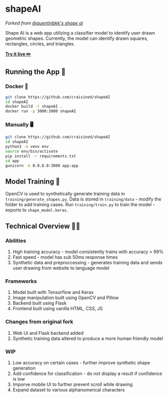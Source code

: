 # shapeAI

_Forked from [@quentinbkk's shape ai](https://github.com/quentinbkk/shapeAI)_

Shape AI is a web app utilizing a classifier model to identify user drawn geometric shapes. Currently, the model can identify drawn squares, rectangles, circles, and triangles.

**[Try it live ✏️](quentinai.craisin.tech)**

## Running the App 🏃
### Docker 🐋
```bash
git clone https://github.com/craisined/shapeAI
cd shapeAI
docker build -t shapeAI .
docker run -p 3000:3000 shapeAI
```
### Manually 🖥️
```bash
git clone https://github.com/craisined/shapeAI
cd shapeAI
python3 -m venv env
source env/bin/activate
pip install -r requirements.txt
cd app
gunicorn -b 0.0.0.0:3000 app:app
```

## Model Training 💪
OpenCV is used to synthetically generate training data in ```training/generate_shapes.py```.
Data is stored in ```training/data``` - modify the folder to add training cases.
Run ```training/train.py``` to train the model - exports to ```shape_model.keras```.

## Technical Overview 👨‍💻
### Abilities
1. High training accuracy - model consistently trains with accuracy > 99%
2. Fast speed - model has sub 50ms response times
3. Synthetic data and preproccessing - generates training data and sends user drawing from website to language model
### Frameworks
1. Model built with Tensorflow and Keras
2. Image manipulation built using OpenCV and Pillow
3. Backend built using Flask
4. Frontend built using vanilla HTML, CSS, JS
### Changes from original fork
1. Web UI and Flask backend added
2. Synthetic training data altered to produce a more human friendly model
### WIP
1. Low accuracy on certain cases - further improve synthetic shape generation
2. Add confidence for classification - do not display a result if confidence is low
3. Imporve mobile UI to further prevent scroll while drawing
4. Expand dataset to various alphanumerical characters
